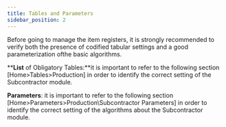 ```yaml
---
title: Tables and Parameters
sidebar_position: 2
---
```


Before going to manage the item registers, it is strongly recommended to verify both the presence of codified tabular settings and a good parameterization ofthe basic algorithms.

****List** of Obligatory Tables:**it is important to refer to the following section [Home>Tables>Production] in order to identify the correct setting of the Subcontractor module.

**Parameters**: it is important to refer to the following section [Home>Parameters>Production\Subcontractor Parameters] in order to identify the correct setting of the algorithms about the Subcontractor module.






